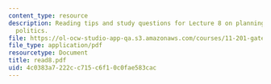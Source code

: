 ```yaml
---
content_type: resource
description: Reading tips and study questions for Lecture 8 on planning and interest-group
  politics.
file: https://ol-ocw-studio-app-qa.s3.amazonaws.com/courses/11-201-gateway-planning-action-fall-2007/4c0383a7222cc715c6f10c0fae583cac_read8.pdf
file_type: application/pdf
resourcetype: Document
title: read8.pdf
uid: 4c0383a7-222c-c715-c6f1-0c0fae583cac
---
```

